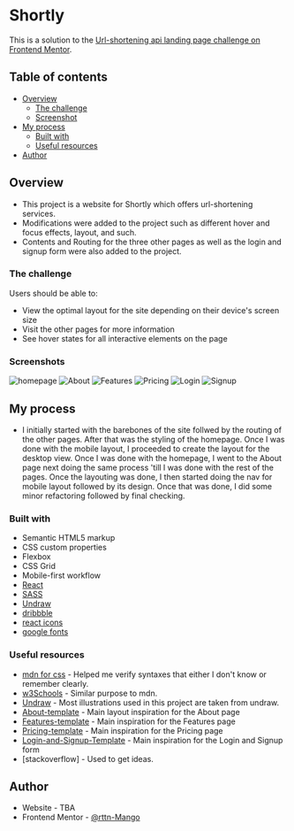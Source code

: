 # Shortly

This is a solution to the [Url-shortening api landing page challenge on Frontend Mentor](https://www.frontendmentor.io/challenges/url-shortening-api-landing-page-2ce3ob-G).
## Table of contents

- [Overview](#overview)
  - [The challenge](#the-challenge)
  - [Screenshot](#screenshots)
- [My process](#my-process)
  - [Built with](#built-with)
  - [Useful resources](#useful-resources)
- [Author](#author)

## Overview
 - This project is a website for Shortly which offers url-shortening services.
 - Modifications were added to the project such as different hover and focus effects, layout, and such.
 - Contents and Routing for the three other pages as well as the login and signup form were also added to the project.

### The challenge

Users should be able to:

- View the optimal layout for the site depending on their device's screen size
- Visit the other pages for more information
- See hover states for all interactive elements on the page

### Screenshots

![homepage](public/screenshots/Homepage.png)
![About](public/screenshots/About.png)
![Features](public/screenshots/Features.png)
![Pricing](public/screenshots/Pricing.png)
![Login](public/screenshots/Login.png)
![Signup](public/screenshots/Signup.png)


## My process
 - I initially started with the barebones of the site follwed by the routing of the other pages. After that was the styling of the homepage. Once I was done with the mobile layout,
 I proceeded to create the layout for the desktop view. Once I was done with the homepage, I went to the About page next doing the same process 'till I was done with the rest of the
 pages. Once the layouting was done, I then started doing the nav for mobile layout followed by its design. Once that was done, I did some minor refactoring followed by final checking.

### Built with

- Semantic HTML5 markup
- CSS custom properties
- Flexbox
- CSS Grid
- Mobile-first workflow
- [React](https://reactjs.org/)
- [SASS](https://sass-lang.com/guide/)
- [Undraw](https://undraw.co/search)
- [dribbble](https://dribbble.com)
- [react icons](https://react-icons.github.io/react-icons/#/)
- [google fonts](https://fonts.google.com/)

### Useful resources

- [mdn for css](https://developer.mozilla.org/en-US/docs/Web/CSS) - Helped me verify syntaxes that either I don't know or remember clearly.
- [w3Schools](https://www.w3schools.com/css/) - Similar purpose to mdn.
- [Undraw](https://undraw.co/search) - Most illustrations used in this project are taken from undraw.
- [About-template](https://dribbble.com/shots/22138254-Diamond-Buying-Platform) - Main layout inspiration for the About page
- [Features-template](https://dribbble.com/shots/9816066-NEW-S-App-Landing-Page-Design-Features) - Main inspiration for the Features page
- [Pricing-template](https://dribbble.com/shots/22615689-Daily-Challenge-Day-4-Pricing-page) - Main inspiration for the Pricing page
- [Login-and-Signup-Template](https://dribbble.com/shots/22689333-Minimal-Login-Page-UI-Design) - Main inspiration for the Login and Signup form
- [stackoverflow] - Used to get ideas.

## Author

- Website - TBA
- Frontend Mentor - [@rttn-Mango](https://www.frontendmentor.io/profile/rttn-Mango)
